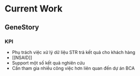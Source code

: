 # Current Work

## GeneStory

### KPI

- Phụ trách việc xử lý dữ liệu STR trả kết quả cho khách hàng
- [[NSAID]]
- Support một số kết quả nghiên cứu
- Cần tham gia nhiều công việc hơn liên quan đến dự án BCA

